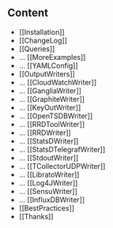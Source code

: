 ## Content

* [[Installation]]
* [[ChangeLog]]
* [[Queries]]
* ... [[MoreExamples]]
* ... [[YAMLConfig]]
* [[OutputWriters]]
* ... [[CloudWatchWriter]]
* ... [[GangliaWriter]]
* ... [[GraphiteWriter]]
* ... [[KeyOutWriter]]
* ... [[OpenTSDBWriter]]
* ... [[RRDToolWriter]]
* ... [[RRDWriter]]
* ... [[StatsDWriter]]
* ... [[StatsDTelegrafWriter]]
* ... [[StdoutWriter]]
* ... [[TCollectorUDPWriter]]
* ... [[LibratoWriter]]
* ... [[Log4JWriter]]
* ... [[SensuWriter]]
* ... [[InfluxDBWriter]]
* [[BestPractices]]
* [[Thanks]]
